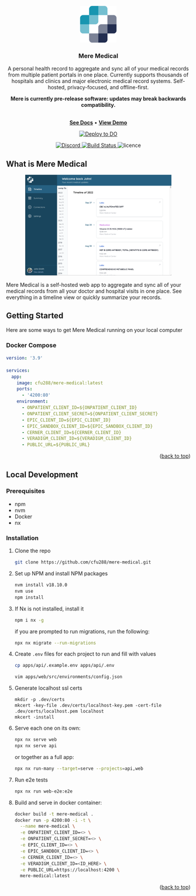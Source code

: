 <a name="readme-top"></a>

<div align="center">
  <img src="./images/logo.png" width="100" height="100" />
  <h3 align="center">Mere Medical</h3>

  <p align="center">
    A personal health record to aggregate and sync all of your medical records from multiple patient portals in one place. Currently supports thousands of hospitals and clinics and major electronic medical record systems. Self-hosted, privacy-focused, and offline-first. 
  </p>
  <p align="center">
    <b>Mere is currently pre-release software: updates may break backwards compatibility.</b>
  </p>
  <p align="center">
    <br />
    <a href="https://meremedical.co/"><strong>See Docs</strong></a>
    <span> • </span>
    <a href="https://demo.meremedical.co/"><strong>View Demo</strong></a>
  </p>
</div>

<p align="center">
  <a href="https://cloud.digitalocean.com/apps/new?repo=https://github.com/cfu288/mere-medical/tree/main&refcode=f6e0d718edc7">
    <img src="https://www.deploytodo.com/do-btn-blue.svg" alt="Deploy to DO">
  </a>
</p>
<p align="center">
  <a href="https://discord.gg/FjtQ84qADe">
    <img src="https://img.shields.io/badge/Discord-7289DA?style=flat&logo=discord&logoColor=white" alt="Discord">
  </a>
  <a href="https://github.com/cfu288/mere-medical/actions/workflows/staging.yaml">
    <img src="https://github.com/cfu288/mere-medical/actions/workflows/staging.yaml/badge.svg" alt="Build Status">
  </a>
  <a>
    <img src="https://img.shields.io/github/license/cfu288/mere-medical.svg" alt="licence">
  </a>
</p>

## What is Mere Medical

<p align="center">
  <img src="./images/timeline-desktop.webp" width="400" />
</p>

Mere Medical is a self-hosted web app to aggregate and sync all of your medical records from all your doctor and hospital visits in one place. See everything in a timeline view or quickly summarize your records.

## Getting Started

Here are some ways to get Mere Medical running on your local computer

### Docker Compose

```yaml
version: '3.9'

services:
  app:
    image: cfu288/mere-medical:latest
    ports:
      - '4200:80'
    environment:
      - ONPATIENT_CLIENT_ID=${ONPATIENT_CLIENT_ID}
      - ONPATIENT_CLIENT_SECRET=${ONPATIENT_CLIENT_SECRET}
      - EPIC_CLIENT_ID=${EPIC_CLIENT_ID}
      - EPIC_SANDBOX_CLIENT_ID=${EPIC_SANDBOX_CLIENT_ID}
      - CERNER_CLIENT_ID=${CERNER_CLIENT_ID}
      - VERADIGM_CLIENT_ID=${VERADIGM_CLIENT_ID}
      - PUBLIC_URL=${PUBLIC_URL}
```

<p align="right">(<a href="#readme-top">back to top</a>)</p>

## Local Development

### Prerequisites

- npm
- nvm
- Docker
- nx

### Installation

1. Clone the repo

   ```sh
   git clone https://github.com/cfu288/mere-medical.git
   ```

2. Set up NPM and install NPM packages

   ```sh
   nvm install v18.10.0
   nvm use
   npm install
   ```

3. If Nx is not installed, install it

   ```sh
   npm i nx -g
   ```

   if you are prompted to run migrations, run the following:

   ```sh
   npx nx migrate --run-migrations
   ```

4. Create `.env` files for each project to run and fill with values

   ```sh
   cp apps/api/.example.env apps/api/.env
   ```

   ```sh
   vim apps/web/src/environments/config.json
   ```

5. Generate localhost ssl certs

   ```
   mkdir -p .dev/certs
   mkcert -key-file .dev/certs/localhost-key.pem -cert-file .dev/certs/localhost.pem localhost
   mkcert -install
   ```

6. Serve each one on its own:

   ```bash
   npx nx serve web
   npx nx serve api
   ```

   or together as a full app:

   ```bash
   npx nx run-many --target=serve --projects=api,web
   ```

7. Run e2e tests

   ```bash
   npx nx run web-e2e:e2e
   ```

8. Build and serve in docker container:

   ```bash
   docker build -t mere-medical .
   docker run -p 4200:80 -i -t \
     --name mere-medical \
     -e ONPATIENT_CLIENT_ID=<> \
     -e ONPATIENT_CLIENT_SECRET=<> \
     -e EPIC_CLIENT_ID=<> \
     -e EPIC_SANDBOX_CLIENT_ID=<> \
     -e CERNER_CLIENT_ID=<> \
     -e VERADIGM_CLIENT_ID=<ID_HERE> \
     -e PUBLIC_URL=https://localhost:4200 \
     mere-medical:latest
   ```

<p align="right">(<a href="#readme-top">back to top</a>)</p>
